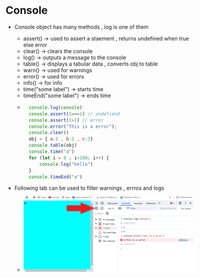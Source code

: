 # Console
- Console object has many methods , log is one of them
    - assert() -> used to assert a staement , returns undefined when true else error
    - clear() -> clears the console
    - log() -> outputs a message to the console
    - table() -> displays a tabular data , converts obj to table
    - warn() -> used for warnings
    - error() -> used for errors
    - info() -> for info
    - time("some label") -> starts time
    - timeEnd("some label") -> ends time
    - ```js
        console.log(console)
        console.assert(1===1) // undefiend
        console.assert(1>1) // error
        console.error("This is a error");
        console.clear()
        obj = { a:1 , b:2 , c:3}
        console.table(obj)
        console.time("a")
        for (let i = 0 ; i<100; i++) {
            console.log("hello")
        }
        console.timeEnd("a")
        ```


- Following tab can be used to filter warnings , errros and logs
    - ![alt text](image.png)
